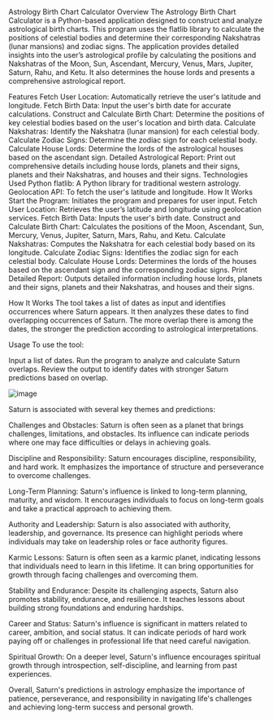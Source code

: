 Astrology Birth Chart Calculator
Overview
The Astrology Birth Chart Calculator is a Python-based application designed to construct and analyze astrological birth charts. This program uses the flatlib library to calculate the positions of celestial bodies and determine their corresponding Nakshatras (lunar mansions) and zodiac signs. The application provides detailed insights into the user’s astrological profile by calculating the positions and Nakshatras of the Moon, Sun, Ascendant, Mercury, Venus, Mars, Jupiter, Saturn, Rahu, and Ketu. It also determines the house lords and presents a comprehensive astrological report.

Features
Fetch User Location: Automatically retrieve the user's latitude and longitude.
Fetch Birth Data: Input the user's birth date for accurate calculations.
Construct and Calculate Birth Chart: Determine the positions of key celestial bodies based on the user's location and birth data.
Calculate Nakshatras: Identify the Nakshatra (lunar mansion) for each celestial body.
Calculate Zodiac Signs: Determine the zodiac sign for each celestial body.
Calculate House Lords: Determine the lords of the astrological houses based on the ascendant sign.
Detailed Astrological Report: Print out comprehensive details including house lords, planets and their signs, planets and their Nakshatras, and houses and their signs.
Technologies Used
Python
flatlib: A Python library for traditional western astrology.
Geolocation API: To fetch the user's latitude and longitude.
How It Works
Start the Program: Initiates the program and prepares for user input.
Fetch User Location: Retrieves the user’s latitude and longitude using geolocation services.
Fetch Birth Data: Inputs the user's birth date.
Construct and Calculate Birth Chart: Calculates the positions of the Moon, Ascendant, Sun, Mercury, Venus, Jupiter, Saturn, Mars, Rahu, and Ketu.
Calculate Nakshatras: Computes the Nakshatra for each celestial body based on its longitude.
Calculate Zodiac Signs: Identifies the zodiac sign for each celestial body.
Calculate House Lords: Determines the lords of the houses based on the ascendant sign and the corresponding zodiac signs.
Print Detailed Report: Outputs detailed information including house lords, planets and their signs, planets and their Nakshatras, and houses and their signs.

How It Works
The tool takes a list of dates as input and identifies occurrences where Saturn appears. It then analyzes these dates to find overlapping occurrences of Saturn. The more overlap there is among the dates, the stronger the prediction according to astrological interpretations.

Usage
To use the tool:

Input a list of dates.
Run the program to analyze and calculate Saturn overlaps.
Review the output to identify dates with stronger Saturn predictions based on overlap.


![image](https://github.com/RPavan14/horoscope-prediction/assets/172471565/9954c2b1-605c-4967-8965-982345174699)

Saturn is associated with several key themes and predictions:

Challenges and Obstacles: Saturn is often seen as a planet that brings challenges, limitations, and obstacles. Its influence can indicate periods where one may face difficulties or delays in achieving goals.

Discipline and Responsibility: Saturn encourages discipline, responsibility, and hard work. It emphasizes the importance of structure and perseverance to overcome challenges.

Long-Term Planning: Saturn's influence is linked to long-term planning, maturity, and wisdom. It encourages individuals to focus on long-term goals and take a practical approach to achieving them.

Authority and Leadership: Saturn is also associated with authority, leadership, and governance. Its presence can highlight periods where individuals may take on leadership roles or face authority figures.

Karmic Lessons: Saturn is often seen as a karmic planet, indicating lessons that individuals need to learn in this lifetime. It can bring opportunities for growth through facing challenges and overcoming them.

Stability and Endurance: Despite its challenging aspects, Saturn also promotes stability, endurance, and resilience. It teaches lessons about building strong foundations and enduring hardships.

Career and Status: Saturn's influence is significant in matters related to career, ambition, and social status. It can indicate periods of hard work paying off or challenges in professional life that need careful navigation.

Spiritual Growth: On a deeper level, Saturn's influence encourages spiritual growth through introspection, self-discipline, and learning from past experiences.

Overall, Saturn's predictions in astrology emphasize the importance of patience, perseverance, and responsibility in navigating life's challenges and achieving long-term success and personal growth.
